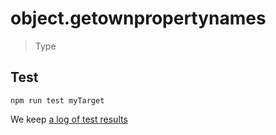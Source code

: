 # object.getownpropertynames

> Type


## Test

    npm run test myTarget

We keep [a log of test results](./test/results_log.md)


